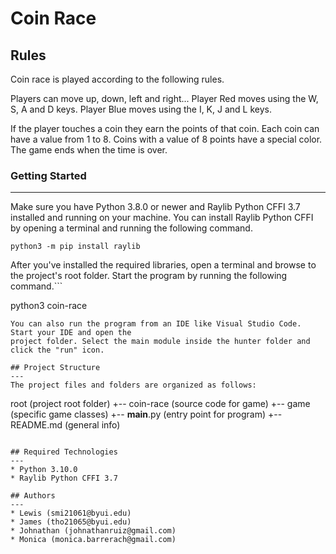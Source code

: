 # Coin Race

## Rules
Coin race is played according to the following rules.

Players can move up, down, left and right...
Player Red moves using the W, S, A and D keys.
Player Blue moves using the I, K, J and L keys.

If the player touches a coin they earn the points of that coin.
Each coin can have a value from 1 to 8.
Coins with a value of 8 points have a special color.
The game ends when the time is over.


### Getting Started
---
Make sure you have Python 3.8.0 or newer and Raylib Python CFFI 3.7 installed and running on your machine. You can install Raylib Python CFFI by opening a terminal and running the following command.
```
python3 -m pip install raylib
```
After you've installed the required libraries, open a terminal and browse to the project's root folder. Start the program by running the following command.```

python3 coin-race 
```
You can also run the program from an IDE like Visual Studio Code. Start your IDE and open the 
project folder. Select the main module inside the hunter folder and click the "run" icon.

## Project Structure
---
The project files and folders are organized as follows:
```
root                    (project root folder)
+-- coin-race           (source code for game)
  +-- game              (specific game classes)
  +-- __main__.py       (entry point for program)
+-- README.md           (general info)
```

## Required Technologies
---
* Python 3.10.0
* Raylib Python CFFI 3.7

## Authors
---
* Lewis (smi21061@byui.edu)
* James (tho21065@byui.edu)
* Johnathan (johnathanruiz@gmail.com)
* Monica (monica.barrerach@gmail.com)
